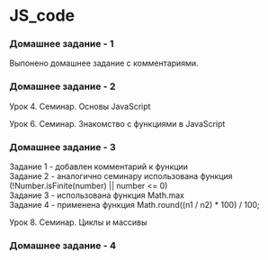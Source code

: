 # JS_code

### Домашнее задание - 1

Выпонено домашнее задание с комментариями.

### Домашнее задание - 2

Урок 4. Семинар. Основы JavaScript


Урок 6. Семинар. Знакомство с функциями в JavaScript

### Домашнее задание - 3

Задание 1 - добавлен комментарий к функции <br>
Задание 2 - аналогично семинару использована функция (!Number.isFinite(number) || number <= 0) <br>
Задание 3 - использована функция Math.max <br>
Задание 4 - применена функция Math.round((n1 / n2) * 100) / 100; <br>


Урок 8. Семинар. Циклы и массивы

### Домашнее задание - 4




